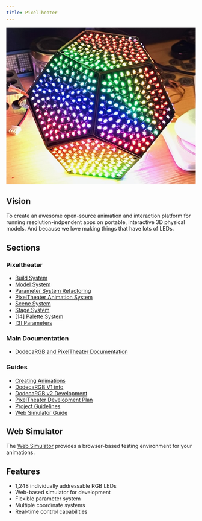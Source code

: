 ```yaml
---
title: PixelTheater
---
```

![hero image](../images/dodeca-v2-hero.jpeg)

## Vision

To create an awesome open-source animation and interaction platform for running resolution-indpendent apps on portable, interactive 3D physical models. And because we love making things that have lots of LEDs.

## Sections

### Pixeltheater

- [Build System](PixelTheater/build-system.html)
- [Model System](PixelTheater/Model.html)
- [Parameter System Refactoring](PixelTheater/param-refactoring.html)
- [PixelTheater Animation System](PixelTheater/README.html)
- [Scene System](PixelTheater/Scenes.html)
- [Stage System](PixelTheater/Stage.html)
- [[14] Palette System](PixelTheater/Palettes.html)
- [[3] Parameters](PixelTheater/Parameters.html)

### Main Documentation

- [DodecaRGB and PixelTheater Documentation](README.html)

### Guides

- [Creating Animations](guides/creating_animations.html)
- [DodecaRGB V1 info](guides/Dodeca-V1-info.html)
- [DodecaRGB v2 Development](guides/development.html)
- [PixelTheater Development Plan](guides/dev-plan-scenes-and-stage.html)
- [Project Guidelines](guides/coding_guidelines.html)
- [Web Simulator Guide](guides/web_simulator.html)

## Web Simulator

The [Web Simulator](simulator/index.html) provides a browser-based testing environment for your animations.

## Features

- 1,248 individually addressable RGB LEDs
- Web-based simulator for development
- Flexible parameter system
- Multiple coordinate systems
- Real-time control capabilities
